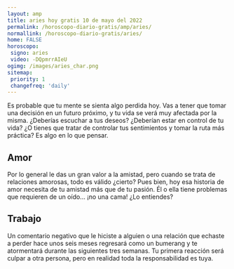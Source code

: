 ```yaml
---
layout: amp
title: aries hoy gratis 10 de mayo del 2022 
permalink: /horoscopo-diario-gratis/amp/aries/
normallink: /horoscopo-diario-gratis/aries/
home: FALSE
horoscopo:
 signo: aries
 video: -DQpmrrAIeU
ogimg: /images/aries_char.png
sitemap:
 priority: 1
 changefreq: 'daily'
---
```



Es probable que tu mente se sienta algo perdida hoy. Vas a tener que tomar una decisión en un futuro próximo, y tu vida se verá muy afectada por la misma. ¿Deberías escuchar a tus deseos? ¿Deberían estar en control de tu vida? ¿O tienes que tratar de controlar tus sentimientos y tomar la ruta más práctica? Es algo en lo que pensar.

## Amor

Por lo general le das un gran valor a la amistad, pero cuando se trata de relaciones amorosas, todo es válido ¿cierto? Pues bien, hoy esa historia de amor necesita de tu amistad más que de tu pasión. Él o ella tiene problemas que requieren de un oído... ¡no una cama! ¿Lo entiendes?

## Trabajo

Un comentario negativo que le hiciste a alguien o una relación que echaste a perder hace unos seis meses regresará como un bumerang y te atormentará durante las siguientes tres semanas. Tu primera reacción será culpar a otra persona, pero en realidad toda la responsabilidad es tuya.